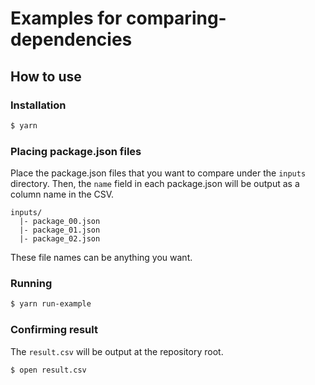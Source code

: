 # Examples for comparing-dependencies

## How to use

### Installation

```sh
$ yarn
```

### Placing package.json files

Place the package.json files that you want to compare under the `inputs` directory. Then, the `name` field in each package.json will be output as a column name in the CSV.

```
inputs/
  |- package_00.json
  |- package_01.json
  |- package_02.json
```

These file names can be anything you want.

### Running

```sh
$ yarn run-example
```

### Confirming result

The `result.csv` will be output at the repository root.

```sh
$ open result.csv
```
